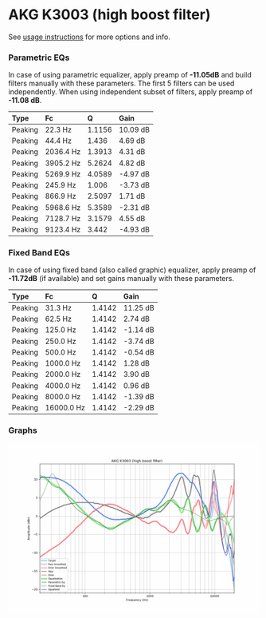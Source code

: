 # AKG K3003 (high boost filter)
See [usage instructions](https://github.com/jaakkopasanen/AutoEq#usage) for more options and info.

### Parametric EQs
In case of using parametric equalizer, apply preamp of **-11.05dB** and build filters manually
with these parameters. The first 5 filters can be used independently.
When using independent subset of filters, apply preamp of **-11.08 dB**.

| Type    | Fc        |      Q | Gain     |
|:--------|:----------|:-------|:---------|
| Peaking | 22.3 Hz   | 1.1156 | 10.09 dB |
| Peaking | 44.4 Hz   | 1.436  | 4.69 dB  |
| Peaking | 2036.4 Hz | 1.3913 | 4.31 dB  |
| Peaking | 3905.2 Hz | 5.2624 | 4.82 dB  |
| Peaking | 5269.9 Hz | 4.0589 | -4.97 dB |
| Peaking | 245.9 Hz  | 1.006  | -3.73 dB |
| Peaking | 866.9 Hz  | 2.5097 | 1.71 dB  |
| Peaking | 5968.6 Hz | 5.3589 | -2.31 dB |
| Peaking | 7128.7 Hz | 3.1579 | 4.55 dB  |
| Peaking | 9123.4 Hz | 3.442  | -4.93 dB |

### Fixed Band EQs
In case of using fixed band (also called graphic) equalizer, apply preamp of **-11.72dB**
(if available) and set gains manually with these parameters.

| Type    | Fc         |      Q | Gain     |
|:--------|:-----------|:-------|:---------|
| Peaking | 31.3 Hz    | 1.4142 | 11.25 dB |
| Peaking | 62.5 Hz    | 1.4142 | 2.74 dB  |
| Peaking | 125.0 Hz   | 1.4142 | -1.14 dB |
| Peaking | 250.0 Hz   | 1.4142 | -3.74 dB |
| Peaking | 500.0 Hz   | 1.4142 | -0.54 dB |
| Peaking | 1000.0 Hz  | 1.4142 | 1.28 dB  |
| Peaking | 2000.0 Hz  | 1.4142 | 3.90 dB  |
| Peaking | 4000.0 Hz  | 1.4142 | 0.96 dB  |
| Peaking | 8000.0 Hz  | 1.4142 | -1.39 dB |
| Peaking | 16000.0 Hz | 1.4142 | -2.29 dB |

### Graphs
![](./AKG%20K3003%20(high%20boost%20filter).png)